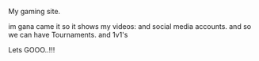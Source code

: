 My gaming site.

im gana came it so it shows my videos:
and social media accounts.
and so we can have Tournaments.
and 1v1's

Lets GOOO..!!!
